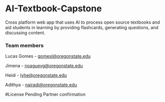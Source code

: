 # AI-Textbook-Capstone
Cross platform web app that uses AI to process open source textbooks and aid students in learning by providing flashcards, generating questions, and discussing content.

### Team members
Lucas Gomes - gomesl@oregonstate.edu

Jimena - noaguevg@oregonstate.edu

Heidi - lyhe@oregonstate.edu

Adithya - nairadi@oregonstate.edu

#License
Pending Partner confirmation
